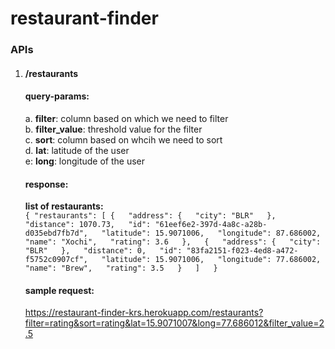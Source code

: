 # restaurant-finder
  ### APIs ###
  1. #### /restaurants <br>
      #### query-params:  
        a. **filter**: column based on which we need to filter  
        b. **filter_value**: threshold value for the filter  
        c. **sort**: column based on whcih we need to sort  
        d. **lat**: latitude of the user  
        e: **long**: longitude of the user  
        
          
             
      #### response:
      **list of restaurants:**  
      `{
            "restaurants": [
              {  
                "address": {  
                  "city": "BLR"  
                },  
                "distance": 1070.73,  
                "id": "61eef6e2-397d-4a8c-a28b-d035ebd7fb7d",  
                "latitude": 15.9071006,  
                "longitude": 87.686002,  
                "name": "Xochi",  
                "rating": 3.6  
              },  
              {  
                "address": {  
                  "city": "BLR"  
                },  
                "distance": 0,  
                "id": "83fa2151-f023-4ed8-a472-f5752c0907cf",  
                "latitude": 15.9071006,  
                "longitude": 77.686002,  
                "name": "Brew",  
                "rating": 3.5  
              }  
            ]  
          }`


      #### sample request:
      https://restaurant-finder-krs.herokuapp.com/restaurants?filter=rating&sort=rating&lat=15.9071007&long=77.686012&filter_value=2.5
